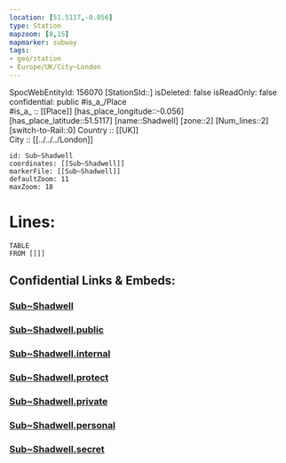 ```yaml
---
location: [51.5117,-0.056] 
type: Station 
mapzoom: [8,15] 
mapmarker: subway 
tags:
- geo/station
- Europe/UK/City~London
---
```

SpocWebEntityId: 156070
[StationSId::] 
isDeleted: false
isReadOnly: false
confidential: public
#is_a_/Place  
#is_a_ :: [[Place]] 
[has_place_longitude::-0.056] 
[has_place_latitude::51.5117] 
[name::Shadwell] 
[zone::2] 
[Num_lines::2] 
[switch-to-Rail::0] 
Country :: [[UK]]  
City :: [[../../../London]]  


```leaflet
id: Sub~Shadwell
coordinates: [[Sub~Shadwell]] 
markerFile: [[Sub~Shadwell]] 
defaultZoom: 11 
maxZoom: 18
```


# Lines: 
```dataview
TABLE 
FROM [[]] 
```


## Confidential Links & Embeds: 

### [Sub~Shadwell](/_Standards/Earth/Continent/Europe/Europe~North/UK/England/Regions~England/London,Greater/cities~GreaterLondon/Underground/Station/Sub~Shadwell.md) 

### [Sub~Shadwell.public](/_public/Earth/Continent/Europe/Europe~North/UK/England/Regions~England/London,Greater/cities~GreaterLondon/Underground/Station/Sub~Shadwell.public.md) 

### [Sub~Shadwell.internal](/_internal/Earth/Continent/Europe/Europe~North/UK/England/Regions~England/London,Greater/cities~GreaterLondon/Underground/Station/Sub~Shadwell.internal.md) 

### [Sub~Shadwell.protect](/_protect/Earth/Continent/Europe/Europe~North/UK/England/Regions~England/London,Greater/cities~GreaterLondon/Underground/Station/Sub~Shadwell.protect.md) 

### [Sub~Shadwell.private](/_private/Earth/Continent/Europe/Europe~North/UK/England/Regions~England/London,Greater/cities~GreaterLondon/Underground/Station/Sub~Shadwell.private.md) 

### [Sub~Shadwell.personal](/_personal/Earth/Continent/Europe/Europe~North/UK/England/Regions~England/London,Greater/cities~GreaterLondon/Underground/Station/Sub~Shadwell.personal.md) 

### [Sub~Shadwell.secret](/_secret/Earth/Continent/Europe/Europe~North/UK/England/Regions~England/London,Greater/cities~GreaterLondon/Underground/Station/Sub~Shadwell.secret.md)

